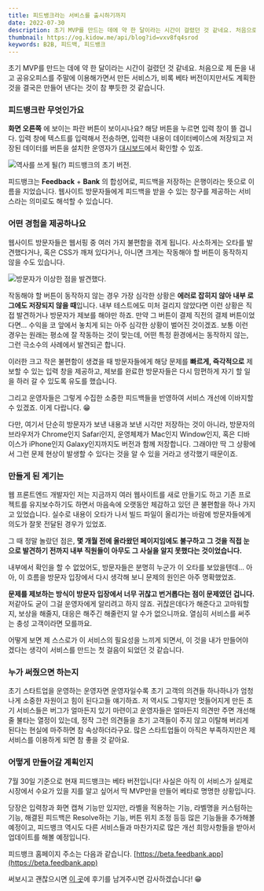 ```yaml
---
title: 피드뱅크라는 서비스를 출시하기까지
date: 2022-07-30
description: 초기 MVP를 만드는 데에 약 한 달이라는 시간이 걸렸던 것 같네요. 처음으로 제 돈을 내고 공유오피스를 주말에 이용해가면서 만든 서비스가, 비록 베타 버전이지만서도 계획한 것을 결국은 만들어 낸다는 것이 참 뿌듯한 것 같습니다.
thumbnail: https://og.kidow.me/api/blog?id=vxv8fq4srod
keywords: B2B, 피드백, 피드뱅크
---
```


초기 MVP를 만드는 데에 약 한 달이라는 시간이 걸렸던 것 같네요. 처음으로 제 돈을 내고 공유오피스를 주말에 이용해가면서 만든 서비스가, 비록 베타 버전이지만서도 계획한 것을 결국은 만들어 낸다는 것이 참 뿌듯한 것 같습니다.

### 피드뱅크란 무엇인가요

**화면 오른쪽** 에 보이는 파란 버튼이 보이시나요? 해당 버튼을 누르면 입력 창이 뜰 겁니다. 입력 창에 텍스트를 입력해서 전송하면, 입력한 내용이 데이터베이스에 저장되고 저장된 데이터를 버튼을 설치한 운영자가 [대시보드](https://beta.dashboard.feedbank.app)에서 확인할 수 있죠.

![역사를 쓰게 될(?) 피드뱅크의 초기 버전.](/feedbank.png)

피드뱅크는 **Feedback** + **Bank** 의 합성어로, 피드백을 저장하는 은행이라는 뜻으로 이름을 지었습니다. 웹사이트 방문자들에게 피드백을 받을 수 있는 창구를 제공하는 서비스라는 의미로도 해석할 수 있습니다.

### 어떤 경험을 제공하나요

웹사이트 방문자들은 웹서핑 중 여러 가지 불편함을 겪게 됩니다. 사소하게는 오타를 발견했다거나, 혹은 CSS가 깨져 있다거나, 아니면 크게는 작동해야 할 버튼이 동작하지 않을 수도 있습니다.

![방문자가 이상한 점을 발견했다.](https://media.giphy.com/media/oVuhndndj9iZHVzXMA/giphy.gif)

작동해야 할 버튼이 동작하지 않는 경우 가장 심각한 상황은 **에러로 잡히지 않아 내부 로그에도 저장되지 않을 때**입니다. 내부 테스트에도 미처 걸리지 않았다면 이런 상황은 직접 발견하거나 방문자가 제보를 해야만 하죠. 만약 그 버튼이 결제 직전의 결제 버튼이었다면... 수익을 코 앞에서 놓치게 되는 아주 심각한 상황이 벌어진 것이겠죠. 보통 이런 경우는 원래는 평소에 잘 작동하는 것이 맞는데, 어떤 특정 환경에서는 동작하지 않는, 그런 극소수의 사례에서 발견되곤 합니다.

이러한 크고 작은 불편함이 생겼을 때 방문자들에게 해당 문제를 **빠르게, 즉각적으로** 제보할 수 있는 입력 창을 제공하고, 제보를 완료한 방문자들은 다시 맘편하게 자기 할 일을 하러 갈 수 있도록 유도를 했습니다.

그리고 운영자들은 그렇게 수집한 소중한 피드백들을 반영하여 서비스 개선에 이바지할 수 있겠죠. 이게 다랍니다. 😁

다만, 여기서 단순히 방문자가 보낸 내용과 보낸 시각만 저장하는 것이 아니라, 방문자의 브라우저가 Chrome인지 Safari인지, 운영체제가 Mac인지 Window인지, 혹은 디바이스가 iPhone인지 Galaxy인지까지도 버전과 함께 저장합니다. 그래야만 딱 그 상황에서 그런 문제 현상이 발생할 수 있다는 것을 알 수 있을 거라고 생각했기 때문이죠.

### 만들게 된 계기는

웹 프론트엔드 개발자인 저는 지금까지 여러 웹사이트를 새로 만들기도 하고 기존 프로젝트를 유지보수하기도 하면서 마음속에 오랫동안 체감하고 있던 큰 불편함을 하나 가지고 있었습니다. 실수로 내용이 오타가 나서 빌드 파일이 올리가는 바람에 방문자들에게 의도가 잘못 전달된 경우가 있었죠.

그 때 정말 놀랐던 점은, **몇 개월 전에 올라왔던 페이지임에도 불구하고 그 것을 직접 눈으로 발견하기 전까지 내부 직원들이 아무도 그 사실을 알지 못했다는 것이었습니다.**

내부에서 확인을 할 수 없었어도, 방문자들은 분명히 누군가 이 오타를 보았을텐데... 아아, 이 흐름을 방문자 입장에서 다시 생각해 보니 문제의 원인은 아주 명확했었죠.

**문제를 제보하는 방식이 방문자 입장에서 너무 귀찮고 번거롭다는 점이 문제였던 겁니다.** 저같아도 굳이 그걸 운영자에게 알리려고 하지 않죠. 귀찮은데다가 해준다고 고마워할지, 보상을 해줄지, 대응은 해주긴 해줄런지 알 수가 없으니까요. 열심히 서비스를 써주는 충성 고객이라면 모를까요.

어떻게 보면 제 스스로가 이 서비스의 필요성을 느끼게 되면서, 이 것을 내가 만들어야 겠다는 생각이 서비스를 만드는 첫 걸음이 되었던 것 같습니다.

### 누가 써줬으면 하는지

초기 스타트업을 운영하는 운영자면 운영자일수록 초기 고객의 의견들 하나하나가 엄청나게 소중한 자원이고 힘이 된다고들 얘기하죠. 저 역시도 그렇지만 멋들어지게 만든 초기 서비스들은 버그가 얼마든지 있기 마련이고 운영자들은 얼마든지 의견만 주면 개선해 줄 불타는 열정이 있는데, 정작 그런 의견들을 초기 고객들이 주지 않고 이탈해 버리게 된다는 현실에 마주하면 참 속상하더라구요. 많은 스타트업들이 아직은 부족하지만은 제 서비스를 이용하게 되면 참 좋을 것 같아요.

### 어떻게 만들어갈 계획인지

7월 30일 기준으로 현재 피드뱅크는 베타 버전입니다! 사실은 아직 이 서비스가 실제로 시장에서 수요가 있을 지를 알고 싶어서 딱 MVP만을 만들어 베타로 명명한 상황입니다.

당장은 입력창과 화면 캡쳐 기능만 있지만, 라벨을 적용하는 기능, 라벨명을 커스텀하는 기능, 해결된 피드백은 Resolve하는 기능, 버튼 위치 조정 등등 많은 기능들을 추가해볼 예정이고, 피드뱅크 역시도 다른 서비스들과 마찬가지로 많은 개선 희망사항들을 받아서 업데이트를 해볼 예정입니다.

피드뱅크 홈페이지 주소는 다음과 같습니다. [https://beta.feedbank.app](https://beta.feedbank.app)

써보시고 괜찮으시면 [이 곳](https://beta.dashboard.feedbank.app)에 후기를 남겨주시면 감사하겠습니다! 😁
